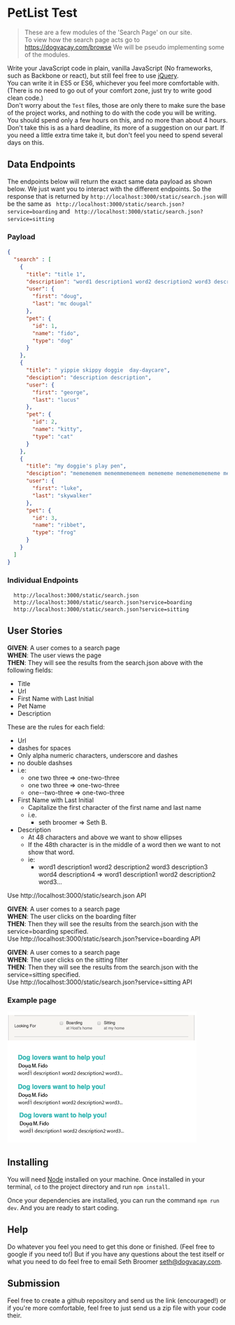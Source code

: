 # PetList Test
> These are a few modules of the 'Search Page' on our site.  
To view how the search page acts go to https://dogvacay.com/browse
We will be pseudo implementing some of the modules.

Write your JavaScript code in plain, vanilla JavaScript (No frameworks, such as Backbone or react), but still feel free to use [jQuery](https://jquery.com/).  
You can write it in ES5 or ES6, whichever you feel more comfortable with. (There is no need to go out of your comfort zone, just try to write good clean code.)  
Don't worry about the `Test` files, those are only there to make sure the base of the project works, and nothing to do with the code you will be writing.  
You should spend only a few hours on this, and no more than about 4 hours. Don't take this is as a hard deadline, its more of a suggestion on our part. If you need a little extra time take it, but don't feel you need to spend several days on this.  

## Data Endpoints

The endpoints below will return the exact same data payload as shown below. We just want you to interact with the different endpoints.
So the response that is returned by `http://localhost:3000/static/search.json` will be the same as `
http://localhost:3000/static/search.json?service=boarding` and `
http://localhost:3000/static/search.json?service=sitting`

### Payload
```json
{
  "search" : [
    {
      "title": "title 1",
      "description": "word1 description1 word2 description2 word3 description3 word4 description4",
      "user": {
        "first": "doug",
        "last": "mc dougal"
      },
      "pet": {
        "id": 1,
        "name": "fido",
        "type": "dog"
      }      
    },
    {
      "title": " yippie skippy doggie  day-daycare",
      "desciption": "description description",
      "user": {
        "first": "george",
        "last": "lucus"
      },
      "pet": {
        "id": 2,
        "name": "kitty",
        "type": "cat"
      }
    },
    {
      "title": "my doggie's play pen",
      "desciption": "memememem mememmememeem memememe mememememememe mememem",
      "user": {
        "first": "luke",
        "last": "skywalker"
      },
      "pet": {
        "id": 3,
        "name": "ribbet",
        "type": "frog"
      }
    }
  ]
}
```

### Individual Endpoints

```
  http://localhost:3000/static/search.json
  http://localhost:3000/static/search.json?service=boarding
  http://localhost:3000/static/search.json?service=sitting
```

## User Stories

__GIVEN__: A user comes to a search page  
__WHEN__: The user views the page  
__THEN__: They will see the results from the search.json above with the following fields:   

* Title
* Url
* First Name with Last Initial
* Pet Name
* Description


These are the rules for each field:
* Url
 * dashes for spaces
 * Only alpha numeric characters, underscore and dashes
 * no double dashses
 * i.e:
    * one two three => one-two-three
    * one two  three => one-two-three
    * one--two-three => one-two-three
* First Name with Last Initial
  * Capitalize the first character of the first name and last name
  * i.e.
    * seth broomer => Seth B.
* Description
  * At 48 characters and above we want to show ellipses
  * If the 48th character is in the middle of a word then we want to not show that word.
  * ie:
    * word1 description1 word2 description2 word3 description3 word4 description4 => word1 description1 word2 description2 word3...    

Use http://localhost:3000/static/search.json API  

__GIVEN__: A user comes to a search page  
__WHEN__: The user clicks on the boarding filter  
__THEN__: Then they will see the results from the search.json  with the service=boarding specified.  
Use http://localhost:3000/static/search.json?service=boarding API  

__GIVEN__: A user comes to a search page  
__WHEN__: The user clicks on the sitting filter  
__THEN__: Then they will see the results from the search.json  with the service=sitting specified.  
Use http://localhost:3000/static/search.json?service=sitting API  


### Example page
![](./example/example.png)

## Installing

You will need [Node](https://nodejs.org/en/) installed on your machine. Once installed in your terminal, `cd` to the project directory and run `npm install`.

Once your dependencies are installed, you can run the command `npm run dev`. And you are ready to start coding.

## Help
Do whatever you feel you need to get this done or finished.
(Feel free to google if you need to!) But if you have any questions about the test itself or what
you need to do feel free to email Seth Broomer <seth@dogvacay.com>.

## Submission
Feel free to create a github repository and send us the link (encouraged!) or if you're more comfortable,
feel free to just send us a zip file with your code their.

